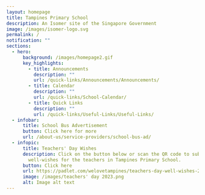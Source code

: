 ```yaml
---
layout: homepage
title: Tampines Primary School
description: An Isomer site of the Singapore Government
image: /images/isomer-logo.svg
permalink: /
notification: ""
sections:
  - hero:
      background: /images/homepage2.gif
      key_highlights:
        - title: Announcements
          description: ""
          url: /quick-links/Announcements/Announcements/
        - title: Calendar
          description: ""
          url: /quick-links/School-Calendar/
        - title: Quick Links
          description: ""
          url: /quick-links/Useful-Links/Useful-Links/
  - infobar:
      title: School Bus Advertisement
      button: Click here for more
      url: /about-us/service-providers/school-bus-ad/
  - infopic:
      title: Teachers' Day Wishes
      description: Click on the button below or scan the QR code to submit your
        well-wishes for the teachers in Tampines Primary School.
      button: Click here
      url: https://padlet.com/welovetampines/teachers-day-well-wishes-2023-un6fdz6eo0f4d8ee
      image: /images/teachers' day 2023.png
      alt: Image alt text
---
```

